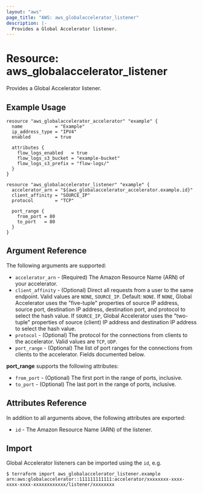 ```yaml
---
layout: "aws"
page_title: "AWS: aws_globalaccelerator_listener"
description: |-
  Provides a Global Accelerator listener.
---
```


# Resource: aws_globalaccelerator_listener

Provides a Global Accelerator listener.

## Example Usage

```hcl
resource "aws_globalaccelerator_accelerator" "example" {
  name            = "Example"
  ip_address_type = "IPV4"
  enabled         = true

  attributes {
    flow_logs_enabled   = true
    flow_logs_s3_bucket = "example-bucket"
    flow_logs_s3_prefix = "flow-logs/"
  }
}

resource "aws_globalaccelerator_listener" "example" {
  accelerator_arn = "${aws_globalaccelerator_accelerator.example.id}"
  client_affinity = "SOURCE_IP"
  protocol        = "TCP"

  port_range {
    from_port = 80
    to_port   = 80
  }
}
```

## Argument Reference

The following arguments are supported:

* `accelerator_arn` - (Required) The Amazon Resource Name (ARN) of your accelerator.
* `client_affinity` - (Optional) Direct all requests from a user to the same endpoint. Valid values are `NONE`, `SOURCE_IP`. Default: `NONE`. If `NONE`, Global Accelerator uses the "five-tuple" properties of source IP address, source port, destination IP address, destination port, and protocol to select the hash value. If `SOURCE_IP`, Global Accelerator uses the "two-tuple" properties of source (client) IP address and destination IP address to select the hash value.
* `protocol` - (Optional) The protocol for the connections from clients to the accelerator. Valid values are `TCP`, `UDP`.
* `port_range` - (Optional) The list of port ranges for the connections from clients to the accelerator. Fields documented below.

**port_range** supports the following attributes:

* `from_port` - (Optional) The first port in the range of ports, inclusive.
* `to_port` - (Optional) The last port in the range of ports, inclusive.

## Attributes Reference

In addition to all arguments above, the following attributes are exported:

* `id` - The Amazon Resource Name (ARN) of the listener.

## Import

Global Accelerator listeners can be imported using the `id`, e.g.

```
$ terraform import aws_globalaccelerator_listener.example arn:aws:globalaccelerator::111111111111:accelerator/xxxxxxxx-xxxx-xxxx-xxxx-xxxxxxxxxxxx/listener/xxxxxxxx
```
